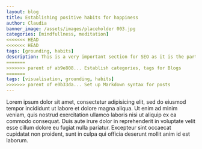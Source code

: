 ```yaml
---
layout: blog
title: Establishing positive habits for happiness
author: Claudia
banner_image: /assets/images/placeholder 003.jpg
categories: [mindfullness, meditation]
<<<<<<< HEAD
<<<<<<< HEAD
tags: [grounding, habits]
description: This is a very important section for SEO as it is the part where the Google search crawlers scan when indexing pages; make it descriptive of the page content thinking it's the first thing people will read when searching online
=======
>>>>>>> parent of ab9e808... Establish categories, tags for Blogs
=======
tags: [visualisation, grounding, habits]
>>>>>>> parent of e0b33da... Set up Markdown syntax for posts
---
```

Lorem ipsum dolor sit amet, consectetur adipisicing elit, sed do eiusmod tempor incididunt ut labore et dolore magna aliqua. Ut enim ad minim veniam, quis nostrud exercitation ullamco laboris nisi ut aliquip ex ea commodo consequat. Duis aute irure dolor in reprehenderit in voluptate velit esse cillum dolore eu fugiat nulla pariatur. Excepteur sint occaecat cupidatat non proident, sunt in culpa qui officia deserunt mollit anim id est laborum.
